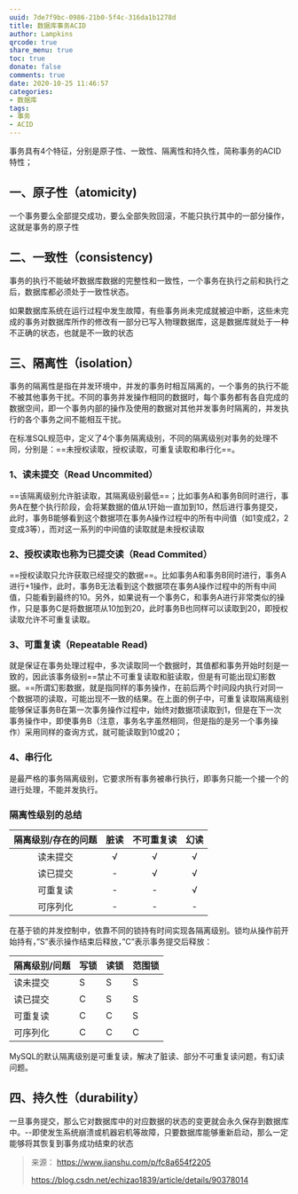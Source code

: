```yaml
---
uuid: 7de7f9bc-0986-21b0-5f4c-316da1b1278d
title: 数据库事务ACID
author: Lampkins
qrcode: true
share_menu: true
toc: true
donate: false
comments: true
date: 2020-10-25 11:46:57
categories:
- 数据库
tags:
- 事务
- ACID
---
```


事务具有4个特征，分别是原子性、一致性、隔离性和持久性，简称事务的ACID特性；


## 一、原子性（atomicity)

一个事务要么全部提交成功，要么全部失败回滚，不能只执行其中的一部分操作，这就是事务的原子性

## 二、一致性（consistency)

事务的执行不能破坏数据库数据的完整性和一致性，一个事务在执行之前和执行之后，数据库都必须处于一致性状态。

如果数据库系统在运行过程中发生故障，有些事务尚未完成就被迫中断，这些未完成的事务对数据库所作的修改有一部分已写入物理数据库，这是数据库就处于一种不正确的状态，也就是不一致的状态

## 三、隔离性（isolation）

事务的隔离性是指在并发环境中，并发的事务时相互隔离的，一个事务的执行不能不被其他事务干扰。不同的事务并发操作相同的数据时，每个事务都有各自完成的数据空间，即一个事务内部的操作及使用的数据对其他并发事务时隔离的，并发执行的各个事务之间不能相互干扰。

在标准SQL规范中，定义了4个事务隔离级别，不同的隔离级别对事务的处理不同，分别是：==未授权读取，授权读取，可重复读取和串行化==。

### 1、读未提交（Read Uncommited）

==该隔离级别允许脏读取，其隔离级别最低==；比如事务A和事务B同时进行，事务A在整个执行阶段，会将某数据的值从1开始一直加到10，然后进行事务提交，此时，事务B能够看到这个数据项在事务A操作过程中的所有中间值（如1变成2，2变成3等），而对这一系列的中间值的读取就是未授权读取

### 2、授权读取也称为已提交读（Read Commited）

==授权读取只允许获取已经提交的数据==。比如事务A和事务B同时进行，事务A进行+1操作，此时，事务B无法看到这个数据项在事务A操作过程中的所有中间值，只能看到最终的10。另外，如果说有一个事务C，和事务A进行非常类似的操作，只是事务C是将数据项从10加到20，此时事务B也同样可以读取到20，即授权读取允许不可重复读取。

### 3、可重复读（Repeatable Read)

就是保证在事务处理过程中，多次读取同一个数据时，其值都和事务开始时刻是一致的，因此该事务级别==禁止不可重复读取和脏读取，但是有可能出现幻影数据。==所谓幻影数据，就是指同样的事务操作，在前后两个时间段内执行对同一个数据项的读取，可能出现不一致的结果。在上面的例子中，可重复读取隔离级别能够保证事务B在第一次事务操作过程中，始终对数据项读取到1，但是在下一次事务操作中，即使事务B（注意，事务名字虽然相同，但是指的是另一个事务操作）采用同样的查询方式，就可能读取到10或20；

### 4、串行化

是最严格的事务隔离级别，它要求所有事务被串行执行，即事务只能一个接一个的进行处理，不能并发执行。

### 隔离性级别的总结

| 隔离级别/存在的问题 | 脏读 | 不可重复读 | 幻读 |
| :-----------------: | :--: | :--------: | :--: |
|      读未提交       |  √   |     √      |  √   |
|      读已提交       |  -   |     √      |  √   |
|      可重复读       |  -   |     -      |  √   |
|      可序列化       |  -   |     -      |  -   |

在基于锁的并发控制中，依靠不同的锁持有时间实现各隔离级别。锁均从操作前开始持有，”S”表示操作结束后释放，”C”表示事务提交后释放：

| 隔离级别/问题 | 写锁 | 读锁 | 范围锁 |
| :------------ | :--- | :--- | :----- |
| 读未提交      | S    | S    | S      |
| 读已提交      | C    | S    | S      |
| 可重复读      | C    | C    | S      |
| 可序列化      | C    | C    | C      |

MySQL的默认隔离级别是可重复读，解决了脏读、部分不可重复读问题，有幻读问题。

## 四、持久性（durability）

一旦事务提交，那么它对数据库中的对应数据的状态的变更就会永久保存到数据库中。--即使发生系统崩溃或机器宕机等故障，只要数据库能够重新启动，那么一定能够将其恢复到事务成功结束的状态



> 来源：
> https://www.jianshu.com/p/fc8a654f2205
>
> https://blog.csdn.net/echizao1839/article/details/90378014